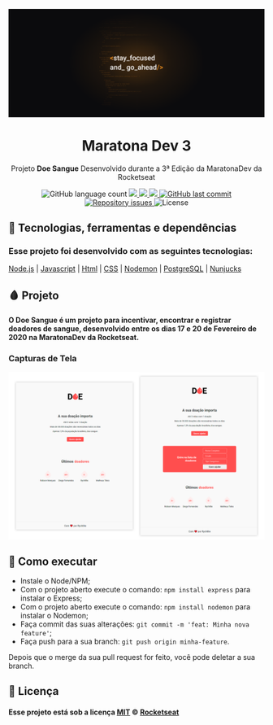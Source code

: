 <img src="./public/others/Wallpapers/Wallpaper MaratonaDev 3 - 2560x1080.png" align="center"></img>
<h1 align="center">Maratona Dev 3</h1>
<p align="center">Projeto <strong>Doe Sangue</strong> Desenvolvido durante a 3ª Edição da MaratonaDev da Rocketseat</p>

<p align="center">
    <img alt="GitHub language count" src="https://img.shields.io/github/languages/count/Rychillie/MaratonaDev-3.0.svg">
    <a aria-label="Versão do Node" href="https://github.com/nodejs/node/blob/master/doc/changelogs/CHANGELOG_V12.md#12.14.1">
        <img src="https://img.shields.io/badge/node.js@lts-12.14.1-informational?logo=Node.JS"></img>
    </a>
    <a aria-label="Completo" href="https://rocketseat.com.br/maratonadev/aulas/3.0?aula=2">
        <img src="https://img.shields.io/badge/MaratonaDev-done-orange?logo=data:image/png;base64,iVBORw0KGgoAAAANSUhEUgAAABAAAAAQCAMAAAAoLQ9TAAAALVBMVEVHcExxWsF0XMJzXMJxWcFsUsD///9jRrzY0u6Xh9Gsn9n39fyMecy0qd2bjNJWBT0WAAAABHRSTlMA2Do606wF2QAAAGlJREFUGJVdj1cWwCAIBLEsRU3uf9xobDH8+GZwUYi8i6ucJwrxKE+7D0G9Q4vlYqtmCSjndr4CgCgzlyFgfKfKCVO0LrPKjmiqMxGXkJwNnXskqWG+1oSM+BSwD8f29YLNjvx/OQrn+g99oQSoNmt3PgAAAABJRU5ErkJggg=="></img>
    </a>
    <a aria-label="Repo Size" href="README.md">
        <img src="https://img.shields.io/github/repo-size/Rychillie/MaratonaDev-3.0.svg"></img>
    </a>
    <a href="https://github.com/Rychillie/MaratonaDev-3.0/commits/master">
        <img alt="GitHub last commit" src="https://img.shields.io/github/last-commit/Rychillie/MaratonaDev-3.0.svg">
    </a>
    <a href="https://github.com/Rychillie/MaratonaDev-3.0/issues">
        <img alt="Repository issues" src="https://img.shields.io/github/issues/Rychillie/MaratonaDev-3.0.svg">
    </a>

  <img alt="License" src="https://img.shields.io/badge/license-MIT-brightgreen">
</p>

## :rocket: Tecnologias, ferramentas e dependências

### Esse projeto foi desenvolvido com as seguintes tecnologias:

[Node.js](https://nodejs.org/en/)
| [Javascript](https://developer.mozilla.org/pt-BR/docs/Aprender/JavaScript)
| [Html](https://tableless.com.br/o-que-html-basico/)
| [CSS](https://www.w3schools.com/css/)
| [Nodemon](https://nodemon.io/)
| [PostgreSQL](https://www.postgresql.org/)
| [Nunjucks](https://mozilla.github.io/nunjucks/)

## 🩸 Projeto

#### O Doe Sangue é um projeto para incentivar, encontrar e registrar doadores de sangue, desenvolvido entre os dias 17 e 20 de Fevereiro de 2020 na MaratonaDev da Rocketseat.

### Capturas de Tela
<img align="center" src="./public/others/screencapture.png"></img>

## 🤔 Como executar

- Instale o Node/NPM;
- Com o projeto aberto execute o comando: `npm install express` para instalar o Express;
- Com o projeto aberto execute o comando: `npm install nodemon` para instalar o Nodemon;
- Faça commit das suas alterações: `git commit -m 'feat: Minha nova feature'`;
- Faça push para a sua branch: `git push origin minha-feature`.

Depois que o merge da sua pull request for feito, você pode deletar a sua branch.

## :memo: Licença

#### Esse projeto está sob a licença [MIT](./LICENSE) &copy; [Rocketseat](https://rocketseat.com.br/)

